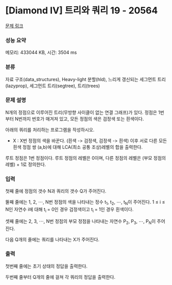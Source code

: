 # [Diamond IV] 트리와 쿼리 19 - 20564 

[문제 링크](https://www.acmicpc.net/problem/20564) 

### 성능 요약

메모리: 433044 KB, 시간: 3504 ms

### 분류

자료 구조(data_structures), Heavy-light 분할(hld), 느리게 갱신되는 세그먼트 트리(lazyprop), 세그먼트 트리(segtree), 트리(trees)

### 문제 설명

<p>N개의 정점으로 이루어진 트리(무방향 사이클이 없는 연결 그래프)가 있다. 정점은 1번부터 N번까지 번호가 매겨져 있고, 모든 정점의 색은 검정색 또는 흰색이다.</p>

<p>아래의 쿼리를 처리하는 프로그램을 작성하시오.</p>

<ul>
	<li>X : X번 정점의 색을 바꾼다. (흰색 -> 검정색, 검정색 -> 흰색) 이후 서로 다른 모든 흰색 정점 쌍 (a,b)에 대해 LCA(최소 공통 조상)레벨의 합을 출력한다.</li>
</ul>

<p>루트 정점은 1번 정점이다. 루트 정점의 레벨은 0이며, 다른 정점의 레벨은 (부모 정점의 레벨) + 1로 정의한다.</p>

### 입력 

 <p>첫째 줄에 정점의 갯수 N과 쿼리의 갯수 Q가 주어진다.</p>

<p>뚤째 줄에는 1, 2, ⋯, N번 정점의 색을 나타내는 정수 t<sub>1</sub>, t<sub>2</sub>, ⋯, t<sub>N</sub>이 주어진다. 1 ≤ i ≤ N인 자연수 i에 대해 t<sub>i </sub>= 0인 경우 검정색이고 t<sub>i </sub>= 1인 경우 흰색이다.</p>

<p>셋째 줄에는 2, 3, ⋯, N번 정점의 부모 정점을 나타내는 자연수 P<sub>2</sub>, P<sub>3</sub>, ⋯, P<sub>N</sub>이 주어진다.</p>

<p>다음 Q개의 줄에는 쿼리를 나타내는 X가 주어진다.</p>

### 출력 

 <p>첫번째 줄에는 초기 상태의 정답을 출력한다.</p>

<p>두번째 줄부터 Q개의 줄에 걸쳐 각 쿼리의 정답을 출력한다.</p>


